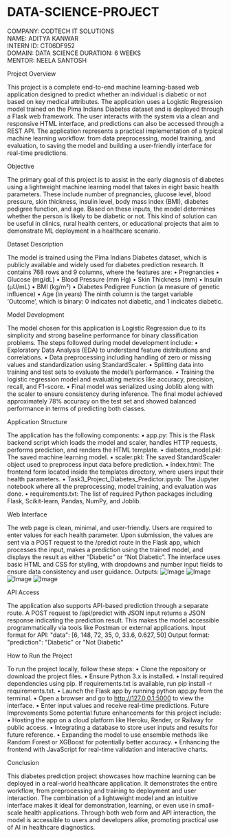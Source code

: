 # DATA-SCIENCE-PROJECT

COMPANY: CODTECH IT SOLUTIONS  
NAME: ADITYA KANWAR  
INTERN ID: CT06DF952  
DOMAIN: DATA SCIENCE
DURATION: 6 WEEKS  
MENTOR: NEELA SANTOSH  

Project Overview

This project is a complete end-to-end machine learning-based web application designed to predict whether an individual is diabetic or not based on key medical attributes. The application uses a Logistic Regression model trained on the Pima Indians Diabetes dataset and is deployed through a Flask web framework. The user interacts with the system via a clean and responsive HTML interface, and predictions can also be accessed through a REST API.
The application represents a practical implementation of a typical machine learning workflow: from data preprocessing, model training, and evaluation, to saving the model and building a user-friendly interface for real-time predictions.

Objective

The primary goal of this project is to assist in the early diagnosis of diabetes using a lightweight machine learning model that takes in eight basic health parameters. These include number of pregnancies, glucose level, blood pressure, skin thickness, insulin level, body mass index (BMI), diabetes pedigree function, and age. Based on these inputs, the model determines whether the person is likely to be diabetic or not. This kind of solution can be useful in clinics, rural health centers, or educational projects that aim to demonstrate ML deployment in a healthcare scenario.

Dataset Description

The model is trained using the Pima Indians Diabetes dataset, which is publicly available and widely used for diabetes prediction research. It contains 768 rows and 9 columns, where the features are:
• Pregnancies
• Glucose (mg/dL)
• Blood Pressure (mm Hg)
• Skin Thickness (mm)
• Insulin (µU/mL)
• BMI (kg/m²)
• Diabetes Pedigree Function (a measure of genetic influence)
• Age (in years)
The ninth column is the target variable ‘Outcome’, which is binary: 0 indicates not diabetic, and 1 indicates diabetic.

Model Development

The model chosen for this application is Logistic Regression due to its simplicity and strong baseline performance for binary classification problems. The steps followed during model development include:
• Exploratory Data Analysis (EDA) to understand feature distributions and correlations.
• Data preprocessing including handling of zero or missing values and standardization using StandardScaler.
• Splitting data into training and test sets to evaluate the model’s performance.
• Training the logistic regression model and evaluating metrics like accuracy, precision, recall, and F1-score.
• Final model was serialized using Joblib along with the scaler to ensure consistency during inference.
The final model achieved approximately 78% accuracy on the test set and showed balanced performance in terms of predicting both classes.

Application Structure

The application has the following components:
• app.py: This is the Flask backend script which loads the model and scaler, handles HTTP requests, performs prediction, and renders the HTML template.
• diabetes_model.pkl: The saved machine learning model.
• scaler.pkl: The saved StandardScaler object used to preprocess input data before prediction.
• index.html: The frontend form located inside the templates directory, where users input their health parameters.
• Task3_Project_Diabetes_Predictor.ipynb: The Jupyter notebook where all the preprocessing, model training, and evaluation was done.
• requirements.txt: The list of required Python packages including Flask, Scikit-learn, Pandas, NumPy, and Joblib.

Web Interface

The web page is clean, minimal, and user-friendly. Users are required to enter values for each health parameter. Upon submission, the values are sent via a POST request to the /predict route in the Flask app, which processes the input, makes a prediction using the trained model, and displays the result as either “Diabetic” or “Not Diabetic”.
The interface uses basic HTML and CSS for styling, with dropdowns and number input fields to ensure data consistency and user guidance.
Outputs:
![Image](https://github.com/user-attachments/assets/ad2ce9a7-441d-4779-af2f-e4de1586fdef)
![Image](https://github.com/user-attachments/assets/c80d8c1b-127a-46be-8245-427cc257b8f6)
![Image](https://github.com/user-attachments/assets/f20891bd-44a0-4124-b74c-b0753020cfa0)
![Image](https://github.com/user-attachments/assets/4a3da6a4-30f7-4254-bc71-e0bce5e60310)

API Access

The application also supports API-based prediction through a separate route. A POST request to /api/predict with JSON input returns a JSON response indicating the prediction result. This makes the model accessible programmatically via tools like Postman or external applications.
Input format for API: "data": [6, 148, 72, 35, 0, 33.6, 0.627, 50]
Output format: "prediction": "Diabetic" or "Not Diabetic"

How to Run the Project

To run the project locally, follow these steps:
• Clone the repository or download the project files.
• Ensure Python 3.x is installed.
• Install required dependencies using pip. If requirements.txt is available, run pip install -r requirements.txt.
• Launch the Flask app by running python app.py from the terminal.
• Open a browser and go to http://127.0.0.1:5000 to view the interface.
• Enter input values and receive real-time predictions.
Future Improvements
Some potential future enhancements for this project include:
• Hosting the app on a cloud platform like Heroku, Render, or Railway for public access.
• Integrating a database to store user inputs and results for future reference.
• Expanding the model to use ensemble methods like Random Forest or XGBoost for potentially better accuracy.
• Enhancing the frontend with JavaScript for real-time validation and interactive charts.

Conclusion

This diabetes prediction project showcases how machine learning can be deployed in a real-world healthcare application. It demonstrates the entire workflow, from preprocessing and training to deployment and user interaction. The combination of a lightweight model and an intuitive interface makes it ideal for demonstration, learning, or even use in small-scale health applications. Through both web form and API interaction, the model is accessible to users and developers alike, promoting practical use of AI in healthcare diagnostics.
